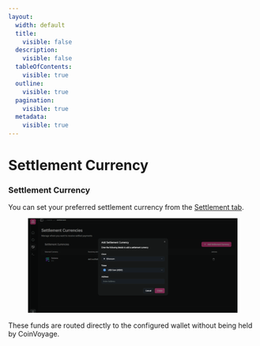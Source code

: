 ```yaml
---
layout:
  width: default
  title:
    visible: false
  description:
    visible: false
  tableOfContents:
    visible: true
  outline:
    visible: true
  pagination:
    visible: true
  metadata:
    visible: true
---
```


# Settlement Currency

### Settlement Currency

You  can set your preferred settlement currency from the [Settlement tab](https://dashboard.coinvoyage.io/settlement).&#x20;

<figure><img src="../.gitbook/assets/image (4).png" alt=""><figcaption></figcaption></figure>

These funds are routed directly to the configured wallet without being held by CoinVoyage.
